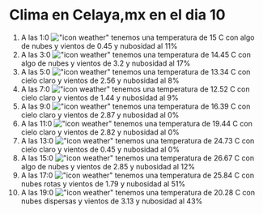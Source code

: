 # Clima en Celaya,mx en el dia 10

1. A las 1:0 !["icon weather"](http://openweathermap.org/img/w/02n.png) tenemos una temperatura de 15 C con algo de nubes y  vientos de 0.45 y nubosidad al 11%
1. A las 3:0 !["icon weather"](http://openweathermap.org/img/w/02n.png) tenemos una temperatura de 14.45 C con algo de nubes y  vientos de 3.2 y nubosidad al 17%
1. A las 5:0 !["icon weather"](http://openweathermap.org/img/w/01n.png) tenemos una temperatura de 13.34 C con cielo claro y  vientos de 2.56 y nubosidad al 8%
1. A las 7:0 !["icon weather"](http://openweathermap.org/img/w/01n.png) tenemos una temperatura de 12.52 C con cielo claro y  vientos de 1.44 y nubosidad al 9%
1. A las 9:0 !["icon weather"](http://openweathermap.org/img/w/01d.png) tenemos una temperatura de 16.39 C con cielo claro y  vientos de 2.87 y nubosidad al 0%
1. A las 11:0 !["icon weather"](http://openweathermap.org/img/w/01d.png) tenemos una temperatura de 19.44 C con cielo claro y  vientos de 2.82 y nubosidad al 0%
1. A las 13:0 !["icon weather"](http://openweathermap.org/img/w/01d.png) tenemos una temperatura de 24.73 C con cielo claro y  vientos de 0.45 y nubosidad al 0%
1. A las 15:0 !["icon weather"](http://openweathermap.org/img/w/02d.png) tenemos una temperatura de 26.67 C con algo de nubes y  vientos de 2.85 y nubosidad al 12%
1. A las 17:0 !["icon weather"](http://openweathermap.org/img/w/04d.png) tenemos una temperatura de 25.84 C con nubes rotas y  vientos de 1.79 y nubosidad al 51%
1. A las 19:0 !["icon weather"](http://openweathermap.org/img/w/03d.png) tenemos una temperatura de 20.28 C con nubes dispersas y  vientos de 3.13 y nubosidad al 43%
